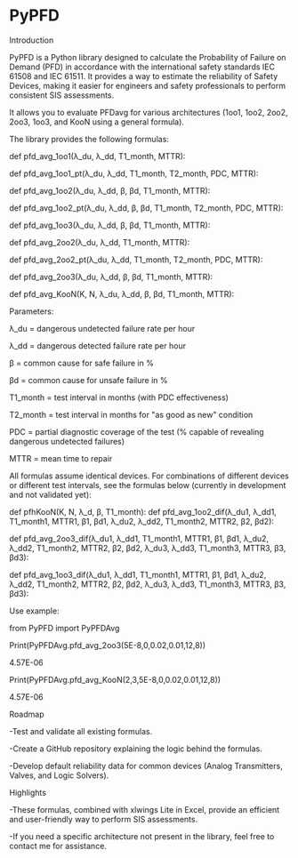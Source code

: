 # PyPFD
Introduction

PyPFD is a Python library designed to calculate the Probability of Failure on Demand (PFD) in accordance with the international safety standards IEC 61508 and IEC 61511. It provides a way to estimate the reliability of Safety Devices, making it easier for engineers and safety professionals to perform consistent SIS assessments.

It allows you to evaluate PFDavg for various architectures (1oo1, 1oo2, 2oo2, 2oo3, 1oo3, and KooN using a general formula).

The library provides the following formulas:

def pfd_avg_1oo1(λ_du, λ_dd, T1_month, MTTR):

def pfd_avg_1oo1_pt(λ_du, λ_dd, T1_month, T2_month, PDC, MTTR):

def pfd_avg_1oo2(λ_du, λ_dd, β, βd, T1_month, MTTR):

def pfd_avg_1oo2_pt(λ_du, λ_dd, β, βd, T1_month, T2_month, PDC, MTTR):

def pfd_avg_1oo3(λ_du, λ_dd, β, βd, T1_month, MTTR):

def pfd_avg_2oo2(λ_du, λ_dd, T1_month, MTTR):

def pfd_avg_2oo2_pt(λ_du, λ_dd, T1_month, T2_month, PDC, MTTR):

def pfd_avg_2oo3(λ_du, λ_dd, β, βd, T1_month, MTTR):

def pfd_avg_KooN(K, N, λ_du, λ_dd, β, βd, T1_month, MTTR):

Parameters:

λ_du = dangerous undetected failure rate per hour

λ_dd = dangerous detected failure rate per hour

β = common cause for safe failure in %

βd = common cause for unsafe failure in %

T1_month = test interval in months (with PDC effectiveness)

T2_month = test interval in months for "as good as new" condition

PDC = partial diagnostic coverage of the test (% capable of revealing dangerous undetected failures)

MTTR = mean time to repair

All formulas assume identical devices. For combinations of different devices or different test intervals, see the formulas below (currently in development and not validated yet):

def pfhKooN(K, N, λ_d, β, T1_month):
def pfd_avg_1oo2_dif(λ_du1, λ_dd1, T1_month1, MTTR1, β1, βd1,
                      λ_du2, λ_dd2, T1_month2, MTTR2, β2, βd2):

def pfd_avg_2oo3_dif(λ_du1, λ_dd1, T1_month1, MTTR1, β1, βd1,
                      λ_du2, λ_dd2, T1_month2, MTTR2, β2, βd2,
                      λ_du3, λ_dd3, T1_month3, MTTR3, β3, βd3):

def pfd_avg_1oo3_dif(λ_du1, λ_dd1, T1_month1, MTTR1, β1, βd1,
                      λ_du2, λ_dd2, T1_month2, MTTR2, β2, βd2,
                      λ_du3, λ_dd3, T1_month3, MTTR3, β3, βd3):

Use example:

from PyPFD import PyPFDAvg

Print(PyPFDAvg.pfd_avg_2oo3(5E-8,0,0.02,0.01,12,8))

 4.57E-06

Print(PyPFDAvg.pfd_avg_KooN(2,3,5E-8,0,0.02,0.01,12,8))

 4.57E-06


Roadmap

-Test and validate all existing formulas.

-Create a GitHub repository explaining the logic behind the formulas.

-Develop default reliability data for common devices (Analog Transmitters, Valves, and Logic Solvers).


Highlights

-These formulas, combined with xlwings Lite in Excel, provide an efficient and user-friendly way to perform SIS assessments.

-If you need a specific architecture not present in the library, feel free to contact me for assistance.
